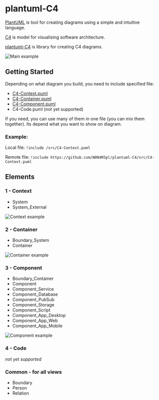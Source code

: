 # plantuml-C4

[PlantUML](https://plantuml.com/) is tool for creating diagrams using a simple and intuitive language.

[C4](https://c4model.com/) is model for visualising software architecture.

[plantuml-C4](https://github.com/N0N4M3pl/plantuml-C4) is library for creating C4 diagrams.

![Main example](https://github.com/N0N4M3pl/plantuml-C4/example/contextView/main.png)

## Getting Started

Depending on what diagram you build, you need to include specified file:
* [C4-Context.puml](https://github.com/N0N4M3pl/plantuml-C4/src/C4-Context.puml)
* [C4-Container.puml](https://github.com/N0N4M3pl/plantuml-C4/src/C4-Container.puml)
* [C4-Component.puml](https://github.com/N0N4M3pl/plantuml-C4/src/C4-Component.puml)
* C4-Code.puml (not yet supported)

If you need, you can use many of them in one file (you can mix them together).
Its depend what you want to show on diagram.

### Example:

Local file:
`!include /src/C4-Context.puml`

Remote file:
`!include https://github.com/N0N4M3pl/plantuml-C4/src/C4-Context.puml`

## Elements

### 1 - Context

- System
- System_External

![Context example](https://github.com/N0N4M3pl/plantuml-C4/example/contextView/main.png)

### 2 - Container

- Boundary_System
- Container

![Container example](https://github.com/N0N4M3pl/plantuml-C4/example/containerView/main.png)

### 3 - Component

- Boundary_Container
- Component
- Component_Service
- Component_Database
- Component_PubSub
- Component_Storage
- Component_Script
- Component_App_Desktop
- Component_App_Web
- Component_App_Mobile

![Component example](https://github.com/N0N4M3pl/plantuml-C4/example/componentView/main.png)

### 4 - Code

*not yet supported*

### Common - for all views

- Boundary
- Person
- Relation
